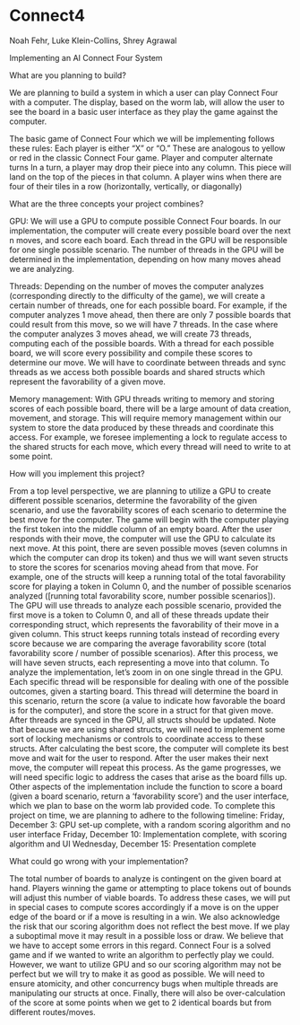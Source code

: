 # Connect4

Noah Fehr, Luke Klein-Collins, Shrey Agrawal

Implementing an AI Connect Four System

What are you planning to build?

We are planning to build a system in which a user can play Connect Four with a computer. The display, based on the worm lab, will allow the user to see the board in a basic user interface as they play the game against the computer.

The basic game of Connect Four which we will be implementing follows these rules: 
Each player is either “X” or “O.” These are analogous to yellow or red in the classic Connect Four game.
Player and computer alternate turns
In a turn, a player may drop their piece into any column. This piece will land on the top of the pieces in that column.
A player wins when there are four of their tiles in a row (horizontally, vertically, or diagonally) 

What are the three concepts your project combines?

GPU: We will use a GPU to compute possible Connect Four boards. In our implementation, the computer will create every possible board over the next n moves, and score each board. Each thread in the GPU will be responsible for one single possible scenario. The number of threads in the GPU will be determined in the implementation, depending on how many moves ahead we are analyzing. 

Threads: Depending on the number of moves the computer analyzes (corresponding directly to the difficulty of the game), we will create a certain number of threads, one for each possible board. For example, if the computer analyzes 1 move ahead, then there are only 7 possible boards that could result from this move, so we will have 7 threads. In the case where the computer analyzes 3 moves ahead, we will create 73 threads, computing each of the possible boards. With a thread for each possible board, we will score every possibility and compile these scores to determine our move. We will have to coordinate between threads and sync threads as we access both possible boards and shared structs which represent the favorability of a given move.

Memory management: With GPU threads writing to memory and storing scores of each possible board, there will be a large amount of data creation, movement, and storage. This will require memory management within our system to store the data produced by these threads and coordinate this access. For example, we foresee implementing a lock to regulate access to the shared structs for each move, which every thread will need to write to at some point. 


How will you implement this project?

From a top level perspective, we are planning to utilize a GPU to create different possible scenarios, determine the favorability of the given scenario, and use the favorability scores of each scenario to determine the best move for the computer. 
The game will begin with the computer playing the first token into the middle column of an empty board. After the user responds with their move, the computer will use the GPU to calculate its next move. At this point, there are seven possible moves (seven columns in which the computer can drop its token) and thus we will want seven structs to store the scores for scenarios moving ahead from that move. For example, one of the structs will keep a running total of the total favorability score for playing a token in Column 0, and the number of possible scenarios analyzed ([running total favorability score, number possible scenarios]). The GPU will use threads to analyze each possible scenario, provided the first move is a token to Column 0, and all of these threads update their corresponding struct, which represents the favorability of their move in a given column. This struct keeps running totals instead of recording every score because we are comparing the average favorability score (total favorability score / number of possible scenarios). After this process, we will have seven structs, each representing a move into that column.
To analyze the implementation, let’s zoom in on one single thread in the GPU. Each specific thread will be responsible for dealing with one of the possible outcomes, given a starting board. This thread will determine the board in this scenario, return the score (a value to indicate how favorable the board is for the computer), and store the score in a struct for that given move. After threads are synced in the GPU, all structs should be updated. Note that because we are using shared structs, we will need to implement some sort of locking mechanisms or controls to coordinate access to these structs. 
After calculating the best score, the computer will complete its best move and wait for the user to respond. After the user makes their next move, the computer will repeat this process. As the game progresses, we will need specific logic to address the cases that arise as the board fills up. Other aspects of the implementation include the function to score a board (given a board scenario, return a ‘favorability score’) and the user interface, which we plan to base on the worm lab provided code. 
To complete this project on time, we are planning to adhere to the following timeline: 
Friday, December 3: GPU set-up complete, with a random scoring algorithm and no user interface
Friday, December 10: Implementation complete, with scoring algorithm and UI
Wednesday, December 15: Presentation complete

What could go wrong with your implementation?

The total number of boards to analyze is contingent on the given board at hand. Players winning the game or attempting to place tokens out of bounds will adjust this number of viable boards. To address these cases, we will put in special cases to compute scores accordingly if a move is on the upper edge of the board or if a move is resulting in a win. 
We also acknowledge the risk that our scoring algorithm does not reflect the best move. If we play a suboptimal move it may result in a possible loss or draw. We believe that we have to accept some errors in this regard. Connect Four is a solved game and if we wanted to write an algorithm to perfectly play we could. However, we want to utilize GPU and so our scoring algorithm may not be perfect but we will try to make it as good as possible.
We will need to ensure atomicity, and other concurrency bugs when multiple threads are manipulating our structs at once. Finally, there will also be over-calculation of the score at some points when we get to 2 identical boards but from different routes/moves.

